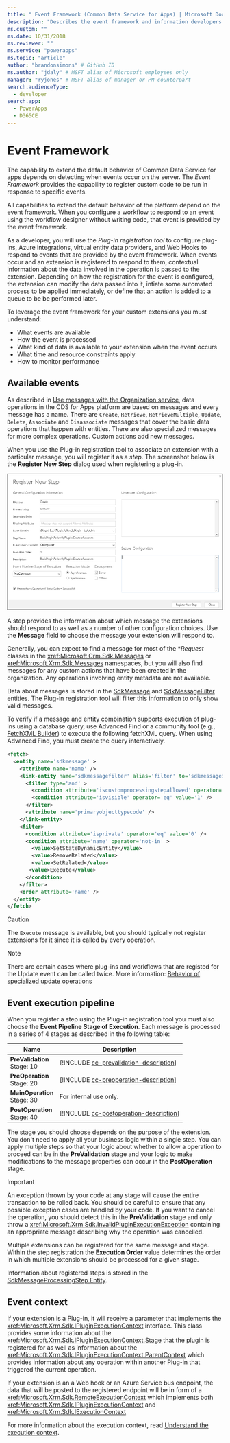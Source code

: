 ```yaml
---
title: " Event Framework (Common Data Service for Apps) | Microsoft Docs" # Intent and product brand in a unique string of 43-59 chars including spaces
description: "Describes the event framework and information developers should know when working with it." # 115-145 characters including spaces. This abstract displays in the search result.
ms.custom: ""
ms.date: 10/31/2018
ms.reviewer: ""
ms.service: "powerapps"
ms.topic: "article"
author: "brandonsimons" # GitHub ID
ms.author: "jdaly" # MSFT alias of Microsoft employees only
manager: "ryjones" # MSFT alias of manager or PM counterpart
search.audienceType: 
  - developer
search.app: 
  - PowerApps
  - D365CE
---
```

# Event Framework

<!-- Re-write from
https://docs.microsoft.com/dynamics365/customer-engagement/developer/introduction-event-framework
https://docs.microsoft.com/dynamics365/customer-engagement/developer/event-execution-pipeline

See notes at https://microsoft-my.sharepoint.com/:w:/p/jdaly/EfmTW7DQXNREuqj1s7tBtIIB4VZmvasZ1Nsbl4F5zlD1ZQ?e=FNlBmr 


Make sure to call out the changes due to the legacy update messages. That information was moved.

See 
https://docs.microsoft.com/dynamics365/customer-engagement/developer/org-service/perform-specialized-operations-using-update#impact-of-this-change-on-plug-ins

https://docs.microsoft.com/dynamics365/customer-engagement/developer/org-service/perform-specialized-operations-using-update#impact-of-this-change-on-workflows


-->

The capability to extend the default behavior of Common Data Service for apps depends on detecting when events occur on the server. The *Event Framework* provides the capability to register custom code to be run in response to specific events. 

All capabilities to extend the default behavior of the platform depend on the event framework. When you configure a workflow to respond to an event using the workflow designer without writing code, that event is provided by the event framework. 

As a developer, you will use the *Plug-in registration tool* to configure plug-ins, Azure integrations, virtual entity data providers, and Web Hooks to respond to events that are provided by the event framework. When events occur and an extension is registered to respond to them, contextual information about the data involved in the operation is passed to the extension. Depending on how the registration for the event is configured, the extension can modify the data passed into it, intiate some automated process to be applied immediately, or define that an action is added to a queue to be be performed later.

To leverage the event framework for your custom extensions you must understand:

 - What events are available
 - How the event is processed
 - What kind of data is available to your extension when the event occurs
 - What time and resource constraints apply
 - How to monitor performance

## Available events

As described in [Use messages with the Organization service](org-service/use-messages.md), data operations in the CDS for Apps platform are based on messages and every message has a name. There are `Create`, `Retrieve`, `RetrieveMultiple`, `Update`, `Delete`, `Associate` and `Disassociate` messages that cover the basic data operations that happen with entities. There are also specialized messages for more complex operations. Custom actions add new messages.

When you use the Plug-in registration tool to associate an extension with a particular message, you will register it as a *step*. The screenshot below is the **Register New Step** dialog used when registering a plug-in.

![Dialog to register a step](media/register-new-step-plug-in.png)

A step provides the information about which message the extensions should respond to as well as a number of other configuration choices. Use the **Message** field to choose the message your extension will respond to.

Generally, you can expect to find a message for most of the **Request* classes in the <xref:Microsoft.Crm.Sdk.Messages> or <xref:Microsoft.Xrm.Sdk.Messages> namespaces, but you will also find messages for any custom actions that have been created in the organization. Any operations involving entity metadata are not available.

Data about messages is stored in the [SdkMessage](reference/entities/sdkmessage.md) and [SdkMessageFilter](reference/entities/sdkmessagefilter.md) entities. The Plug-in registration tool will filter this information to only show valid messages.

To verify if a message and entity combination supports execution of plug-ins using a database query, use Advanced Find or a community tool (e.g., [FetchXML Builder](http://fxb.xrmtoolbox.com)) to execute the following fetchXML query. When using Advanced Find, you must create the query interactively.

```xml
<fetch>
  <entity name='sdkmessage' >
    <attribute name='name' />
    <link-entity name='sdkmessagefilter' alias='filter' to='sdkmessageid' from='sdkmessageid' link-type='inner' >
      <filter type='and' >
        <condition attribute='iscustomprocessingstepallowed' operator='eq' value='1' />
        <condition attribute='isvisible' operator='eq' value='1' />
      </filter>
      <attribute name='primaryobjecttypecode' />
    </link-entity>
    <filter>
      <condition attribute='isprivate' operator='eq' value='0' />
      <condition attribute='name' operator='not-in' >
        <value>SetStateDynamicEntity</value>
        <value>RemoveRelated</value>
        <value>SetRelated</value>
	   <value>Execute</value>
      </condition>
    </filter>
    <order attribute='name' />
  </entity>
</fetch>
```

> [!CAUTION]
> The `Execute` message is available, but you should typically not register extensions for it since it is called by every operation.

> [!NOTE]
> There are certain cases where plug-ins and workflows that are registed for the Update event can be called twice. More information: [Behavior of specialized update operations](special-update-operation-behavior.md)

## Event execution pipeline

When you register a step using the Plug-in registration tool you must also choose the **Event Pipeline Stage of Execution**.  Each message is processed in a series of 4 stages as described in the following table:

|Name|Description|
|--|--|
|**PreValidation**<br />Stage: 10|[!INCLUDE [cc-prevalidation-description](../../includes/cc-prevalidation-description.md)]|
|**PreOperation**<br />Stage: 20|[!INCLUDE [cc-preoperation-description](../../includes/cc-preoperation-description.md)]|
|**MainOperation**<br />Stage: 30|For internal use only.|
|**PostOperation**<br />Stage: 40|[!INCLUDE [cc-postoperation-description](../../includes/cc-postoperation-description.md)]|

The stage you should choose depends on the purpose of the extension. You don't need to apply all your business logic within a single step. You can apply multiple steps so that your logic about whether to allow a operation to proceed can be in the **PreValidation** stage and your logic to make modifications to the message properties can occur in the **PostOperation** stage.

> [!IMPORTANT]
> An exception thrown by your code at any stage will cause the entire transaction to be rolled back. You should be careful to ensure that any possible exception cases are handled by your code. If you want to cancel the operation, you should detect this in the **PreValidation** stage and only throw a <xref:Microsoft.Xrm.Sdk.InvalidPluginExecutionException> containing an appropriate message describing why the operation was cancelled.

Multiple extensions can be registered for the same message and stage. Within the step registration the **Execution Order** value determines the order in which multiple extensions should be processed for a given stage.

Information about registered steps is stored in the [SdkMessageProcessingStep Entity](reference/entities/sdkmessageprocessingstep.md).

## Event context

If your extension is a Plug-in, it will receive a parameter that implements the <xref:Microsoft.Xrm.Sdk.IPluginExecutionContext> interface. This class provides some information about the <xref:Microsoft.Xrm.Sdk.IPluginExecutionContext.Stage> that the plugin is registered for as well as information about the <xref:Microsoft.Xrm.Sdk.IPluginExecutionContext.ParentContext> which provides information about any operation within another Plug-in that triggered the current operation.

If your extension is an a Web hook or an Azure Service bus endpoint, the data that will be posted to the registered endpoint will be in form of a <xref:Microsoft.Xrm.Sdk.RemoteExecutionContext> which implements both <xref:Microsoft.Xrm.Sdk.IPluginExecutionContext> and <xref:Microsoft.Xrm.Sdk.IExecutionContext>

For more information about the execution context, read [Understand the execution context](understand-the-data-context.md).